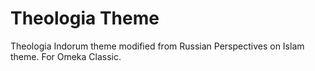 #  Theologia Theme
Theologia Indorum theme modified from Russian Perspectives on Islam theme. For Omeka Classic.
